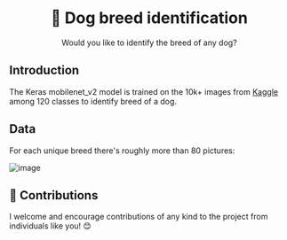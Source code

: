 
<div align="center">
  <h1> 🐶 Dog breed identification</h1>
  Would you like to identify the breed of any dog?
</div>

## Introduction
The Keras mobilenet_v2 model is trained on the 10k+ images from [Kaggle](https://www.kaggle.com/c/dog-breed-identification/data) among 120 classes to identify breed of a dog. 

## Data
For each unique breed there's roughly more than 80 pictures:

![image](https://github.com/nika-va/dog_breed_identification/assets/110852167/4c84660e-bcdb-4d47-b4d6-991a97779553)


## 💠 Contributions
I welcome and encourage contributions of any kind to the project from individuals like you! 😊
